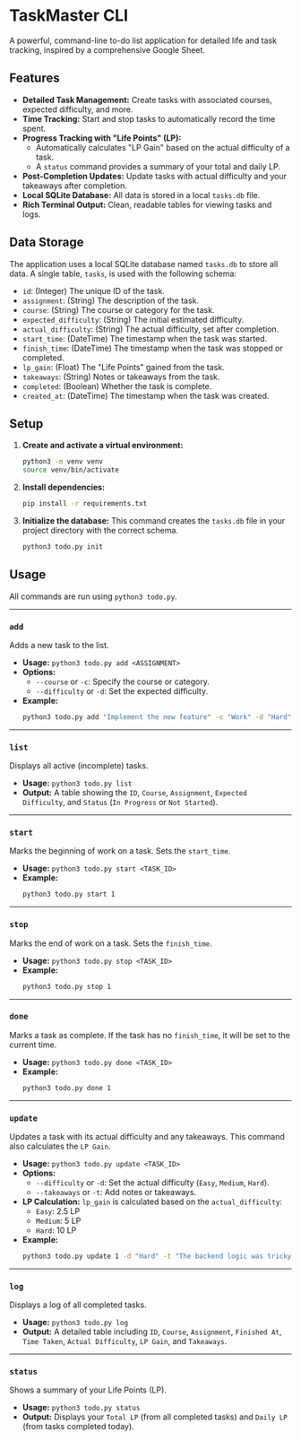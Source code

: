 # TaskMaster CLI

A powerful, command-line to-do list application for detailed life and task tracking, inspired by a comprehensive Google Sheet.

## Features

- **Detailed Task Management:** Create tasks with associated courses, expected difficulty, and more.
- **Time Tracking:** Start and stop tasks to automatically record the time spent.
- **Progress Tracking with "Life Points" (LP):**
    - Automatically calculates "LP Gain" based on the actual difficulty of a task.
    - A `status` command provides a summary of your total and daily LP.
- **Post-Completion Updates:** Update tasks with actual difficulty and your takeaways after completion.
- **Local SQLite Database:** All data is stored in a local `tasks.db` file.
- **Rich Terminal Output:** Clean, readable tables for viewing tasks and logs.

## Data Storage

The application uses a local SQLite database named `tasks.db` to store all data. A single table, `tasks`, is used with the following schema:

- `id`: (Integer) The unique ID of the task.
- `assignment`: (String) The description of the task.
- `course`: (String) The course or category for the task.
- `expected_difficulty`: (String) The initial estimated difficulty.
- `actual_difficulty`: (String) The actual difficulty, set after completion.
- `start_time`: (DateTime) The timestamp when the task was started.
- `finish_time`: (DateTime) The timestamp when the task was stopped or completed.
- `lp_gain`: (Float) The "Life Points" gained from the task.
- `takeaways`: (String) Notes or takeaways from the task.
- `completed`: (Boolean) Whether the task is complete.
- `created_at`: (DateTime) The timestamp when the task was created.

## Setup

1.  **Create and activate a virtual environment:**

    ```bash
    python3 -m venv venv
    source venv/bin/activate
    ```

2.  **Install dependencies:**

    ```bash
    pip install -r requirements.txt
    ```

3.  **Initialize the database:**
    This command creates the `tasks.db` file in your project directory with the correct schema.

    ```bash
    python3 todo.py init
    ```

## Usage

All commands are run using `python3 todo.py`.

---

### `add`

Adds a new task to the list.

- **Usage:** `python3 todo.py add <ASSIGNMENT>`
- **Options:**
    - `--course` or `-c`: Specify the course or category.
    - `--difficulty` or `-d`: Set the expected difficulty.
- **Example:**
    ```bash
    python3 todo.py add "Implement the new feature" -c "Work" -d "Hard"
    ```

---

### `list`

Displays all active (incomplete) tasks.

- **Usage:** `python3 todo.py list`
- **Output:** A table showing the `ID`, `Course`, `Assignment`, `Expected Difficulty`, and `Status` (`In Progress` or `Not Started`).

---

### `start`

Marks the beginning of work on a task. Sets the `start_time`.

- **Usage:** `python3 todo.py start <TASK_ID>`
- **Example:**
    ```bash
    python3 todo.py start 1
    ```

---

### `stop`

Marks the end of work on a task. Sets the `finish_time`.

- **Usage:** `python3 todo.py stop <TASK_ID>`
- **Example:**
    ```bash
    python3 todo.py stop 1
    ```

---

### `done`

Marks a task as complete. If the task has no `finish_time`, it will be set to the current time.

- **Usage:** `python3 todo.py done <TASK_ID>`
- **Example:**
    ```bash
    python3 todo.py done 1
    ```

---

### `update`

Updates a task with its actual difficulty and any takeaways. This command also calculates the `LP Gain`.

- **Usage:** `python3 todo.py update <TASK_ID>`
- **Options:**
    - `--difficulty` or `-d`: Set the actual difficulty (`Easy`, `Medium`, `Hard`).
    - `--takeaways` or `-t`: Add notes or takeaways.
- **LP Calculation:** `lp_gain` is calculated based on the `actual_difficulty`:
    - `Easy`: 2.5 LP
    - `Medium`: 5 LP
    - `Hard`: 10 LP
- **Example:**
    ```bash
    python3 todo.py update 1 -d "Hard" -t "The backend logic was tricky."
    ```

---

### `log`

Displays a log of all completed tasks.

- **Usage:** `python3 todo.py log`
- **Output:** A detailed table including `ID`, `Course`, `Assignment`, `Finished At`, `Time Taken`, `Actual Difficulty`, `LP Gain`, and `Takeaways`.

---

### `status`

Shows a summary of your Life Points (LP).

- **Usage:** `python3 todo.py status`
- **Output:** Displays your `Total LP` (from all completed tasks) and `Daily LP` (from tasks completed today). 